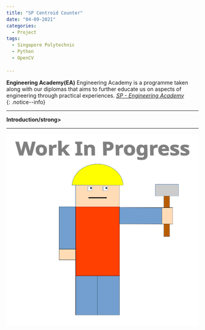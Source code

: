 ```yaml
---
title: "SP Centroid Counter"
date: "04-09-2021"
categories:
  - Project
tags:
  - Singapore Polytechnic
  - Python
  - OpenCV

---
```


**Engineering Academy(EA)** Engineering Academy is a programme taken along with our diplomas that aims to further educate us on aspects of engineering through practical experiences. 
<cite><a href="https://www.sp.edu.sg/engineering-cluster/engineering-academy">SP - Engineering Academy</a></cite>  
{: .notice--info}

***

<strong>Introduction/strong>

***
![WIP](/assets/images/common/WIP.png)